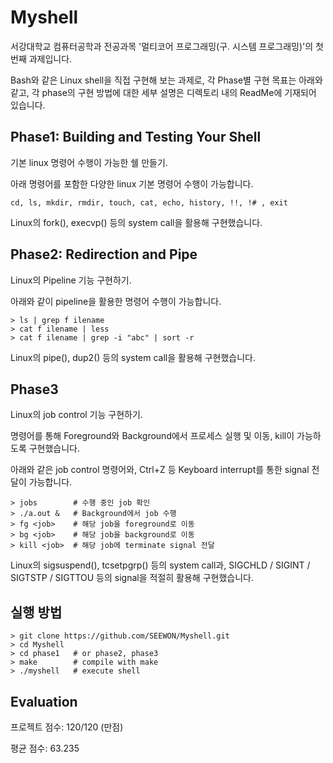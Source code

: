 # Myshell
서강대학교 컴퓨터공학과 전공과목 '멀티코어 프로그래밍(구. 시스템 프로그래밍)'의 첫 번째 과제입니다.

Bash와 같은 Linux shell을 직접 구현해 보는 과제로, 각 Phase별 구현 목표는 아래와 같고, 각 phase의 구현 방법에 대한 세부 설명은 디렉토리 내의 ReadMe에 기재되어 있습니다.

## Phase1: Building and Testing Your Shell
기본 linux 명령어 수행이 가능한 쉘 만들기.

아래 명령어를 포함한 다양한 linux 기본 명령어 수행이 가능합니다.

```
cd, ls, mkdir, rmdir, touch, cat, echo, history, !!, !# , exit
```

Linux의 fork(), execvp() 등의 system call을 활용해 구현했습니다.

## Phase2: Redirection and Pipe
Linux의 Pipeline 기능 구현하기.

아래와 같이 pipeline을 활용한 명령어 수행이 가능합니다.

```
> ls | grep f ilename
> cat f ilename | less
> cat f ilename | grep -i "abc" | sort -r
```

Linux의 pipe(), dup2() 등의 system call을 활용해 구현했습니다.

## Phase3
Linux의 job control 기능 구현하기.

명령어를 통해 Foreground와 Background에서 프로세스 실행 및 이동, kill이 가능하도록 구현했습니다.

아래와 같은 job control 명령어와, Ctrl+Z 등 Keyboard interrupt를 통한 signal 전달이 가능합니다.

```
> jobs        # 수행 중인 job 확인
> ./a.out &   # Background에서 job 수행
> fg <job>    # 해당 job을 foreground로 이동
> bg <job>    # 해당 job을 background로 이동
> kill <job>  # 해당 job에 terminate signal 전달
```

Linux의 sigsuspend(), tcsetpgrp() 등의 system call과, SIGCHLD / SIGINT / SIGTSTP / SIGTTOU 등의 signal을 적절히 활용해 구현했습니다.

## 실행 방법
```
> git clone https://github.com/SEEWON/Myshell.git
> cd Myshell
> cd phase1   # or phase2, phase3
> make        # compile with make
> ./myshell   # execute shell
```

## Evaluation
프로젝트 점수: 120/120 (만점)

평균 점수: 63.235

